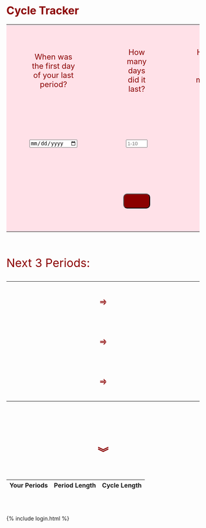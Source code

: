<head>
<style>
.none {
  display: none;
}
span {
  color: dark red;
  font-size: 30px;
}
h1 .title {
  color: darkred;
}
button {
  padding: 10px;
  background-color: darkred;
  border-radius: 10px;
  text-align: center;
  justify-content: center;
  color: darkred;
}
input {
  color: black;
}
.tracker td {
  padding: 60px;
  width: 33.3%;
  text-align: center;
  color: darkred;
  font-size: 20px;
  border: none;
}
.tracker {
  background-color: #ffe1e8;
  border: none;
}
.date td {
  padding: 20px;
  width: 250px;;
}
.unhealthy {
  display: inline-block;
  font-size: 20px;
  border-color: darkred;
  padding: 20px;
  color: darkred;
}
a {
  color: black;
}
a.hover a.focus {
  background: none;
}
</style>
</head>
<body>


<h1 style="color:darkred;" >Cycle Tracker</h1>


<div>
  <form class="tracker">
    <table align="center" style="border:none;">
      <tr id="q">
        <td>When was the first day of your last period?</td>
        <td>How many days did it last?</td>
        <td>How long is your usual menstrual cycle?</td>
      </tr>
      <!--collect user input-->
        <tr id="input">
          <td><input type="date" id="lastperiod" required></td>
          <td><input type="number" id="periodlength" step="1" min="1" max="10" placeholder="1-10" required/></td>
          <td><input type="number" id="cyclelength" step="1" min="10" max="50" placeholder="10-50" required/></td>
        </tr>
      <tr>
        <td></td>
        <td>
          <button class="track" type="button" onclick="printDate(document.getElementById('lastperiod').value, parseInt(document.getElementById('cyclelength').value), parseInt(document.getElementById('periodlength').value))">
            TRACK
          </button>
        </td>
      </tr>
    </table>
  </form>
</div>
<br>
<div class="date">
  <p style="font-size: 30px; color: darkred;">Next 3 Periods:</p>
  <table>
    <tr>
      <td>
        <span id="period1start"></span>
      </td>
      <td>
        <p style="text-align: center; color: darkred; font-weight:bolder; font-size: 20px;">&#x2964;</p>
      </td>
      <td>
        <span id="period1end"></span>
      </td>
    </tr>
    <tr>
      <td>
        <span id="period2start"></span>
      </td>
      <td>
        <p style="text-align: center; color: darkred; font-weight:bolder; font-size: 20px;">&#x2964;</p>
      </td>
      <td>
        <span id="period2end"></span>
      </td>
    </tr>
    <tr>
      <td>
        <span id="period3start"></span>
      </td>
      <td>
        <p style="text-align: center; color: darkred; font-weight:bolder; font-size: 20px;">&#x2964;</p>
      </td>
      <td>
        <span id="period3end"></span>
      </td>
    </tr>
  </table>
  <br>
  <span class="unhealthy" id="unhealthy"></span>
</div>
  <h1 style="text-align: center; color: darkred;" >&#65086;</h1>
<br>
<script>
  // print date of next period
  function printDate(lastperiod, cyclelength, periodlength) {
    // get user inputs
    //var lastperiod = document.getElementById("lastperiod").value;
    //var cyclelength = parseInt(document.getElementById("cyclelength").value);
    //var periodlength = parseInt(document.getElementById("periodlength").value);
    // calculate date
    var resDate = new Date(lastperiod);
    for (let i = 1; i <= 3; i++) {
      resDate.setDate(resDate.getDate() + cyclelength);
      var year = resDate.getUTCFullYear();
      var month = resDate.getUTCMonth() + 1;
      var startdate = resDate.getUTCDate();
      // print dates onto site
      var periodstart = `${month}/${startdate}/${year}`;
      document.getElementById(`period${i}start`).innerHTML = periodstart;
      var enddate = resDate.getUTCDate() + periodlength - 1;
      var periodend = `${month}/${enddate}/${year}`
      document.getElementById(`period${i}end`).innerHTML = periodend
      resDate = new Date(periodstart)
      // conditional for if period has unhealthy schedule
      if(parseInt(periodlength) <= 2) {
        document.getElementById("unhealthy").innerHTML = "NOTICE: Your period is abnormally short. This may be a sign of some health concerns. <a href=\"https://www.everydayhealth.com/pms/short-periods.aspx#:~:text=A%20short%20menstrual%20period%20might,even%20a%20serious%20medical%20problem.\">Learn More</a>"
        } else {
        document.getElementById('unhealthy').innerHTML = "";
      } 
    }
  }
</script>
<!--table displaying data from database-->
<table>
  <thead>
  <tr> 
    <th>Your Periods</th>
    <th>Period Length</th>
    <th>Cycle Length</th>
  </tr>
  </thead>
  <tbody id="periodresult">
    <!-- javascript generated data -->
  </tbody>
</table>
<br><br>
<script>
  // prepare HTML result container for new output
  const resultContainer = document.getElementById("periodresult");
  // prepare URL's to allow easy switch from deployment and localhost
  //const url = "http://localhost:8087/api/periods"
  const url = "https://flowhealth.duckdns.org/api/periods"
  const create_fetch = url + '/create';
  const read_fetch = url + "/";
  const delete_fetch = url + "/delete";
  // Load users on page entry
  read_users();
  // Display User Table, data is fetched from Backend Database
  function read_users() {
    // prepare fetch options
    const read_options = {
      method: 'GET', // *GET, POST, PUT, DELETE, etc.
      mode: 'cors', // no-cors, *cors, same-origin
      cache: 'default', // *default, no-cache, reload, force-cache, only-if-cached
      credentials: 'omit', // include, *same-origin, omit
      headers: {
        'Content-Type': 'application/json'
      },
    };
    // fetch the data from API
    fetch(read_fetch, read_options)
      // response is a RESTful "promise" on any successful fetch
      .then(response => {
        // check for response errors
        if (response.status !== 200) {
            const errorMsg = 'Database read error: ' + response.status;
            console.log(errorMsg);
            const tr = document.createElement("tr");
            const td = document.createElement("td");
            td.innerHTML = errorMsg;
            tr.appendChild(td);
            resultContainer.appendChild(tr);
            return;
        }
        // valid response will have json data
        response.json().then(data => {
            console.log(data);
            for (let row in data) {
              console.log(data[row]);
              add_row(data[row]);
            }
        })
    })
    // catch fetch errors (ie ACCESS to server blocked)
    .catch(err => {
      console.error(err);
      const tr = document.createElement("tr");
      const td = document.createElement("td");
      td.innerHTML = err;
      tr.appendChild(td);
      resultContainer.appendChild(tr);
    });
  }
  function create_user(){
    const body = {
        nextperiod: document.getElementById("lastperiod").value,
        periodlength: document.getElementById("periodlength").value,
        cyclelength: document.getElementById("cyclelength").value,
        //nextperiod: nextP,
        //periodlength: periodL,
        //cyclelength: cycleL
    };
    //alert(body.toString());
    const requestOptions = {
        method: 'POST',
        body: JSON.stringify(body),
        headers: {
            "content-type": "application/json",
            'Authorization': 'Bearer my-token',
        },
    };
    // URL for Create API
    // Fetch API call to the database to create a new user\
    //alert(requestOptions);
    fetch(create_fetch, requestOptions)
      .then(response => {
        // trap error response from Web API
        if (response.status !== 200) {
          const errorMsg = 'Database create error: ' + response.status;
          console.log(errorMsg);
          const tr = document.createElement("tr");
          const td = document.createElement("td");
          td.innerHTML = errorMsg;
          tr.appendChild(td);
          resultContainer.appendChild(tr);
          return;
        }
        // response contains valid result
        response.json().then(data => {
            console.log(data);
            //add_row(data);
        })
    })
  }
  function add_row(data) {
    const tr = document.createElement("tr");
    const nextperiod = document.createElement("td");
    const periodlength = document.createElement("td");
    const cyclelength = document.createElement("td");
    // obtain data that is specific to the API
    nextperiod.innerHTML = data.nextperiod;
    periodlength.innerHTML = data.periodlength;
    cyclelength.innerHTML = data.cyclelength;
    console.log(data)
    // add HTML to container
    tr.appendChild(nextperiod);
    tr.appendChild(periodlength);
    tr.appendChild(cyclelength);
    resultContainer.appendChild(tr); 
  }
  function addData(){
    if(document.getElementById("lastperiod").value&&document.getElementById("periodlength").value&&document.getElementById("cyclelength").value)
      myData = {"nextperiod": document.getElementById("lastperiod").value, "periodlength": document.getElementById("periodlength").value, "cyclelength": document.getElementById("cyclelength").value};
    //alert("create");
    create_user(document.getElementById("lastperiod").value, document.getElementById("periodlength").value, document.getElementById("cyclelength").value);
    add_row(myData);
    }
  function validate(){
    var enterPeriod = document.getElementById('lastperiod').value
    var periodLength = document.getElementById('periodlength').value;
    var cycleLength = document.getElementById('cyclelength').value;
    if(isNaN(periodLength) || isNaN(cycleLength)||periodLength < 0 || cycleLength < 10){
      alert("Please enter valid values");
    } else{
      addData();
    }
  }
  function delete_user() {
  const deleteOptions = {
        method: 'DELETE',
        headers: {
            "content-type": "application/json",
            'Authorization': 'Bearer my-token',
        },
    };
    fetch(delete_fetch, deleteOptions)
      .then(response => {
        // trap error response from Web API
        if (response.status !== 200) {
          window.location.reload();
          return;
        }
        // response contains valid result
        response.json().then(data => {
            console.log(data);
        })
    })
  }
  /*function delete_user(){
    const body = {
        nextperiod: document.getElementById('lastperiod').value,
        periodlength: document.getElementById('periodlength').value,
        cyclelength: document.getElementById('cyclelength').value,
    };
    const requestOptions = {
        method: 'DELETE',
        body: JSON.stringify(body),
        headers: {
            "content-type": "application/json",
            'Authorization': 'Bearer my-token',
        },
        mode: 'cors',
        cache: 'default',
        credentials: 'omit'
    };
    fetch(delete_fetch, requestOptions)
      .then(response => {
        // trap error response from Web API
        if (response.status !== 200) {
          const errorMsg = 'Database delete error: ' + response.status;
          console.log(errorMsg);
          const tr = document.createElement("tr");
          const td = document.createElement("td");
          td.innerHTML = errorMsg;
          tr.removeChild(td);
          resultContainer.removeChild(tr);
          return;
        }
        // response contains valid result
        response.json().then(data => {
            console.log(data);
            //add a table row for the new/created userid
            delete_row(data);
        })
      })
        .catch(err => {
        console.error(err);
        const tr = document.createElement("tr");
        const td = document.createElement("td");
        td.innerHTML = err;
        tr.appendChild(td);
        resultContainer.appendChild(tr);
      });
    }
  function delete_row(data){
    const tr = document.createElement("tr");
    const nextperiod = document.createElement("td");
    const periodlength = document.createElement("td");
    const cyclelength = document.createElement("td");
    // obtain data that is specific to the API
    nextperiod.innerHTML = data.nextperiod;
    periodlength.innerHTML = data.periodlength;
    cyclelength.innerHTML = data.cyclelength;
    console.log(data)
    // add HTML to container
    tr.appendChild(nextperiod);
    tr.appendChild(periodlength);
    tr.appendChild(cyclelength);
    resultContainer.removeChild(tr);
  } */

</script>

{% include login.html %}

</body>



